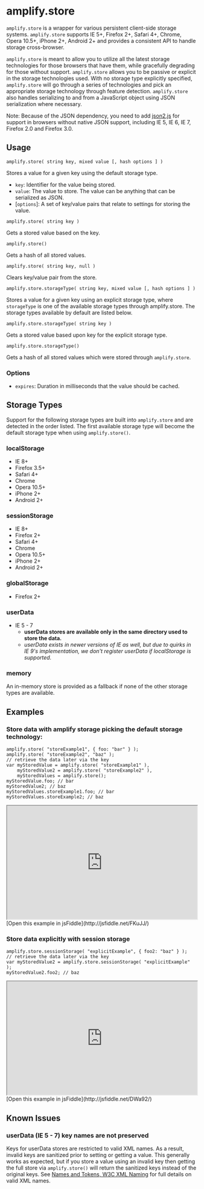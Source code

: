 # amplify.store

`amplify.store` is a wrapper for various persistent client-side storage systems.
`amplify.store` supports IE 5+, Firefox 2+, Safari 4+, Chrome, Opera 10.5+, iPhone 2+, Android 2+
and provides a consistent API to handle storage cross-browser.

`amplify.store` is meant to allow you to utilize all the latest storage
technologies for those browsers that have them, while gracefully
degrading for those without support. `amplify.store` allows you to be
passive or explicit in the storage technologies used. With no storage
type explicitly specified, `amplify.store` will go through a series of
technologies and pick an appropriate storage technology through feature
detection. `amplify.store` also handles serializing to and from a JavaScript object
using JSON serialization where necessary.

Note: Because of the JSON dependency, you need to add [json2.js](https://github.com/douglascrockford/JSON-js) for support in browsers without native JSON support, including IE 5, IE 6, IE 7, Firefox 2.0 and Firefox 3.0.

## Usage

	amplify.store( string key, mixed value [, hash options ] )

Stores a value for a given key using the default storage type.

* `key`: Identifier for the value being stored.
* `value`: The value to store. The value can be anything that can be serialized as JSON.
* [`options`]: A set of key/value pairs that relate to settings for storing the value.

<pre><code>amplify.store( string key )</code></pre>

Gets a stored value based on the key.

	amplify.store()

Gets a hash of all stored values.

	amplify.store( string key, null )

Clears key/value pair from the store.

	amplify.store.storageType( string key, mixed value [, hash options ] )

Stores a value for a given key using an explicit storage type, where `storageType` 
is one of the available storage types through amplify.store. The storage 
types available by default are listed below.

	amplify.store.storageType( string key )

Gets a stored value based upon key for the explicit storage type.

	amplify.store.storageType()

Gets a hash of all stored values which were stored through `amplify.store`.


### Options

* `expires`: Duration in milliseconds that the value should be cached.

## Storage Types

Support for the following storage types are built into `amplify.store` and are
detected in the order listed. The first available storage type will become the
default storage type when using `amplify.store()`.

### localStorage

* IE 8+
* Firefox 3.5+
* Safari 4+
* Chrome
* Opera 10.5+
* iPhone 2+
* Android 2+

### sessionStorage

* IE 8+
* Firefox 2+
* Safari 4+
* Chrome
* Opera 10.5+
* iPhone 2+
* Android 2+

### globalStorage

* Firefox 2+

### userData

* IE 5 - 7
	* __userData stores are available only in the same directory used to store the data.__
	* _userData exists in newer versions of IE as well, but due to quirks in IE 9's implementation, we don't register userData if localStorage is supported._

### memory

An in-memory store is provided as a fallback if none of the other storage types are available.

## Examples

### Store data with amplify storage picking the default storage technology:

	amplify.store( "storeExample1", { foo: "bar" } );
	amplify.store( "storeExample2", "baz" );
	// retrieve the data later via the key
	var myStoredValue = amplify.store( "storeExample1" ),
		myStoredValue2 = amplify.store( "storeExample2" ),
		myStoredValues = amplify.store();
	myStoredValue.foo; // bar
	myStoredValue2; // baz
	myStoredValues.storeExample1.foo; // bar
	myStoredValues.storeExample2; // baz

<iframe style="width: 100%; height: 300px" src="http://jsfiddle.net/FKuJJ/embedded/js,html,result/"> </iframe>
[Open this example in jsFiddle](http://jsfiddle.net/FKuJJ/)

### Store data explicitly with session storage

	amplify.store.sessionStorage( "explicitExample", { foo2: "baz" } );
	// retrieve the data later via the key
	var myStoredValue2 = amplify.store.sessionStorage( "explicitExample" );
	myStoredValue2.foo2; // baz

<iframe style="width: 100%; height: 300px" src="http://jsfiddle.net/DWa92/embedded/js,html,result/"> </iframe>
[Open this example in jsFiddle](http://jsfiddle.net/DWa92/)

## Known Issues

### userData (IE 5 - 7) key names are not preserved ###

Keys for userData stores are restricted to valid XML names.
As a result, invalid keys are sanitized prior to setting or getting a value.
This generally works as expected, but if you store a value using an invalid key
then getting the full store via `amplify.store()` will return the sanitized keys
instead of the original keys.
See [Names and Tokens, W3C XML Naming](http://www.w3.org/TR/REC-xml/#NT-Name)
for full details on valid XML names.
